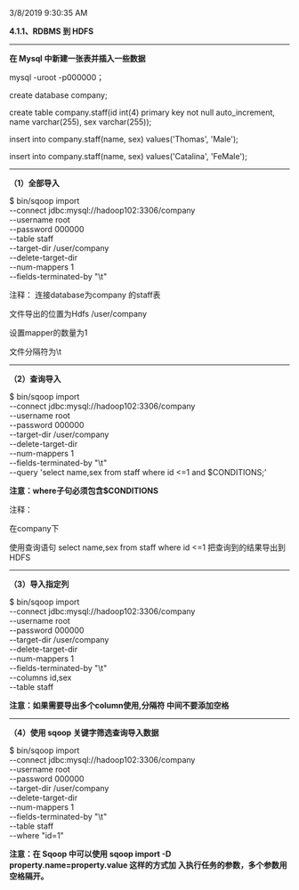 3/8/2019 9:30:35 AM 

**4.1.1、RDBMS 到 HDFS**

-------------------------------------
**在 Mysql 中新建一张表并插入一些数据**

mysql -uroot -p000000；

create database company;

create table company.staff(id int(4) primary key not null auto_increment, name varchar(255), sex varchar(255));

insert into company.staff(name, sex) values('Thomas', 'Male');

insert into company.staff(name, sex) values('Catalina', 'FeMale');

-----------------------------------------------

**（1）全部导入**

$ bin/sqoop import \
--connect jdbc:mysql://hadoop102:3306/company \
--username root \
--password 000000 \
--table staff \
--target-dir /user/company \
--delete-target-dir \
--num-mappers 1 \
--fields-terminated-by "\t"

注释：
连接database为company 的staff表

文件导出的位置为Hdfs /user/company

设置mapper的数量为1

文件分隔符为\t

----------------------------------

**（2）查询导入**

$ bin/sqoop import \
--connect jdbc:mysql://hadoop102:3306/company \
--username root \
--password 000000 \
--target-dir /user/company \
--delete-target-dir \
--num-mappers 1 \
--fields-terminated-by "\t" \
--query 'select name,sex from staff where id <=1 and $CONDITIONS;'

**注意：where子句必须包含$CONDITIONS**


注释：

在company下

使用查询语句 select name,sex from staff where id <=1 把查询到的结果导出到HDFS

----------------------------------------

**（3）导入指定列**

$ bin/sqoop import \
--connect jdbc:mysql://hadoop102:3306/company \
--username root \
--password 000000 \
--target-dir /user/company \
--delete-target-dir \
--num-mappers 1 \
--fields-terminated-by "\t" \
--columns id,sex \
--table staff

**注意：如果需要导出多个column使用,分隔符 中间不要添加空格**



---------------------------------------------

**（4）使用 sqoop 关键字筛选查询导入数据**

$ bin/sqoop import \
--connect jdbc:mysql://hadoop102:3306/company \
--username root \
--password 000000 \
--target-dir /user/company \
--delete-target-dir \
--num-mappers 1 \
--fields-terminated-by "\t" \
--table staff \
--where "id=1"

**注意：在 Sqoop 中可以使用 sqoop import -D property.name=property.value 这样的方式加
入执行任务的参数，多个参数用空格隔开。**


